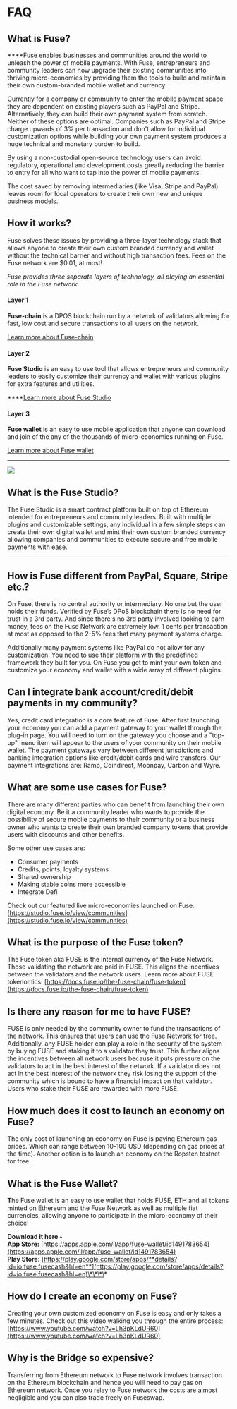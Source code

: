 # FAQ

## What is Fuse?

  
****Fuse enables businesses and communities around the world to unleash the power of mobile payments. With Fuse, entrepreneurs and community leaders can now upgrade their existing communities into thriving micro-economies by providing them the tools to build and maintain their own custom-branded mobile wallet and currency. 

Currently for a company or community to enter the mobile payment space they are dependent on existing players such as PayPal and Stripe. Alternatively, they can build their own payment system from scratch. Neither of these options are optimal. Companies such as PayPal and Stripe charge upwards of 3% per transaction and don't allow for individual customization options while building your own payment system produces a huge technical and monetary burden to build. 

By using a non-custodial open-source technology users can avoid regulatory, operational and development costs greatly reducing the barrier to entry for all who want to tap into the power of mobile payments. 

The cost saved by removing intermediaries \(like Visa, Stripe and PayPal\) leaves room for local operators to create their own new and unique business models.



## How it works? 

Fuse solves these issues by providing a three-layer technology stack that allows anyone to create their own custom branded currency and wallet without the technical barrier and without high transaction fees. Fees on the Fuse network are $0.01, at most!

_Fuse provides three separate layers of technology, all playing an essential role in the Fuse network._ 

#### **Layer 1**

**Fuse-chain** is a DPOS blockchain run by a network of validators allowing for fast, low cost and secure transactions to all users on the network. 

[Learn more about Fuse-chain](https://docs.fuse.io/become-a-validator/how-to-become-a-validator)

#### **Layer 2**

**Fuse Studio** is an easy to use tool that allows entrepreneurs and community leaders to easily customize their currency and wallet with various plugins for extra features and utilities.   
  
****[Learn more about Fuse Studio](https://docs.fuse.io/the-fuse-studio/overview)

#### **Layer 3**

**Fuse wallet** is an easy to use mobile application that anyone can download and join of the any of the thousands of micro-economies running on Fuse. 

[Learn more about Fuse wallet](https://docs.fuse.io/the-mobile-wallet/overview)  
****

![](../.gitbook/assets/stack-faq.jpg)

## **What is the Fuse Studio?**

The Fuse Studio is a smart contract platform built on top of Ethereum intended for entrepreneurs and community leaders. Built with multiple plugins and customizable settings, any individual in a few simple steps can create their own digital wallet and mint their own custom branded currency allowing companies and communities to execute secure and free mobile payments with ease.   
****

## **How is Fuse different from PayPal, Square, Stripe etc.?** 

On Fuse, there is no central authority or intermediary. No one but the user holds their funds. Verified by Fuse’s DPoS blockchain there is no need for trust in a 3rd party. And since there's no 3rd party involved looking to earn money, fees on the Fuse Network are extremely low. 1 cents per transaction at most as opposed to the 2-5% fees that many payment systems charge. 

Additionally many payment systems like PayPal do not allow for any customization. You need to use their platform with the predefined framework they built for you. On Fuse you get to mint your own token and customize your economy and wallet with a wide array of different plugins. 

## **Can I integrate bank account/credit/debit payments in my community?**

Yes, credit card integration is a core feature of Fuse. After first launching your economy you can add a payment gateway to your wallet through the plug-in page. You will need to turn on the gateway you choose and a "top-up" menu item will appear to the users of your community on their mobile wallet. The payment gateways vary between different jurisdictions and banking integration options like credit/debit cards and wire transfers. Our payment integrations are: Ramp, Coindirect, Moonpay, Carbon and Wyre.

## **What are some use cases for Fuse?** 

There are many different parties who can benefit from launching their own digital economy. Be it a community leader who wants to provide the possibility of secure mobile payments to their community or a business owner who wants to create their own branded company tokens that provide users with discounts and other benefits. 

Some other use cases are:

* Consumer payments
* Credits, points, loyalty systems
* Shared ownership
* Making stable coins more accessible
* Integrate Defi

Check out our featured live micro-economies launched on Fuse: [https://studio.fuse.io/view/communities](https://studio.fuse.io/view/communities)

## **What is the purpose of the Fuse token?** 

The Fuse token aka FUSE is the internal currency of the Fuse Network.  Those validating the network are paid in FUSE. This aligns the incentives between the validators and the network users. Learn more about FUSE tokenomics: [https://docs.fuse.io/the-fuse-chain/fuse-token](https://docs.fuse.io/the-fuse-chain/fuse-token)

## **Is there any reason for me to have FUSE?** 

FUSE is only needed by the community owner to fund the transactions of the network. This ensures that users can use the Fuse Network for free. Additionally, any FUSE holder can play a role in the security of the system by buying FUSE and staking it to a validator they trust. This further aligns the incentives between all network users because it puts pressure on the validators to act in the best interest of the network. If a validator does not act in the best interest of the network they risk losing the support of the community which is bound to have a financial impact on that validator. Users who stake their FUSE are rewarded with more FUSE. 

## **How much does it cost to launch an economy on Fuse?**

The only cost of launching an economy on Fuse is paying Ethereum gas prices. Which can range between 10-100 USD \(depending on gas prices at the time\). Another option is to launch an economy on the Ropsten testnet for free. 

## **What is the Fuse Wallet?** 

**T**he Fuse wallet is an easy to use wallet that holds FUSE, ETH and all tokens minted on Ethereum and the Fuse Network as well as multiple fiat currencies, allowing anyone to participate in the micro-economy of their choice!  
  
**Download it here -   
App Store:** [https://apps.apple.com/il/app/fuse-wallet/id1491783654](https://apps.apple.com/il/app/fuse-wallet/id1491783654)  
**Play Store:** [https://play.google.com/store/apps/**details?id=io.fuse.fusecash&hl=en**](https://play.google.com/store/apps/details?id=io.fuse.fusecash&hl=en)\*\*\*\*

## **How do I create an economy on Fuse?**

Creating your own customized economy on Fuse is easy and only takes a few minutes. Check out this video walking you through the entire process: [https://www.youtube.com/watch?v=Lh3pKLdUR60](https://www.youtube.com/watch?v=Lh3pKLdUR60)

## Why is the Bridge so expensive? 

Transferring from Ethereum network to Fuse network involves transaction on the Ethereum blockchain and hence you will need to pay gas on Ethereum network. Once you relay to Fuse network the costs are almost negligible and you can also trade freely on Fuseswap.

